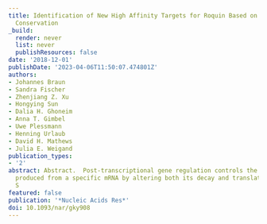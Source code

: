 ```yaml
---
title: Identification of New High Affinity Targets for Roquin Based on Structural
  Conservation
_build:
  render: never
  list: never
  publishResources: false
date: '2018-12-01'
publishDate: '2023-04-06T11:50:07.474801Z'
authors:
- Johannes Braun
- Sandra Fischer
- Zhenjiang Z. Xu
- Hongying Sun
- Dalia H. Ghoneim
- Anna T. Gimbel
- Uwe Plessmann
- Henning Urlaub
- David H. Mathews
- Julia E. Weigand
publication_types:
- '2'
abstract: Abstract.  Post-transcriptional gene regulation controls the amount of protein
  produced from a specific mRNA by altering both its decay and translation rates.
  S
featured: false
publication: '*Nucleic Acids Res*'
doi: 10.1093/nar/gky908
---
```


